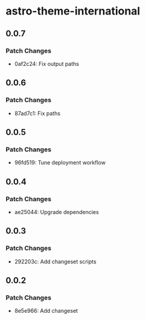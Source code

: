 # astro-theme-international

## 0.0.7

### Patch Changes

- 0af2c24: Fix output paths

## 0.0.6

### Patch Changes

- 87ad7c1: Fix paths

## 0.0.5

### Patch Changes

- 96fd519: Tune deployment workflow

## 0.0.4

### Patch Changes

- ae25044: Upgrade dependencies

## 0.0.3

### Patch Changes

- 292203c: Add changeset scripts

## 0.0.2

### Patch Changes

- 8e5e966: Add changeset

